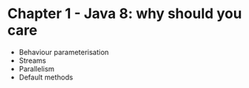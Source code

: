 # Chapter 1 - Java 8: why should you care

- Behaviour parameterisation
- Streams
- Parallelism
- Default methods


